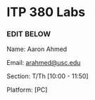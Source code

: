 # ITP 380 Labs #

### EDIT BELOW ###
Name: Aaron Ahmed

Email: arahmed@usc.edu

Section: T/Th [10:00 - 11:50]

Platform: [PC]
